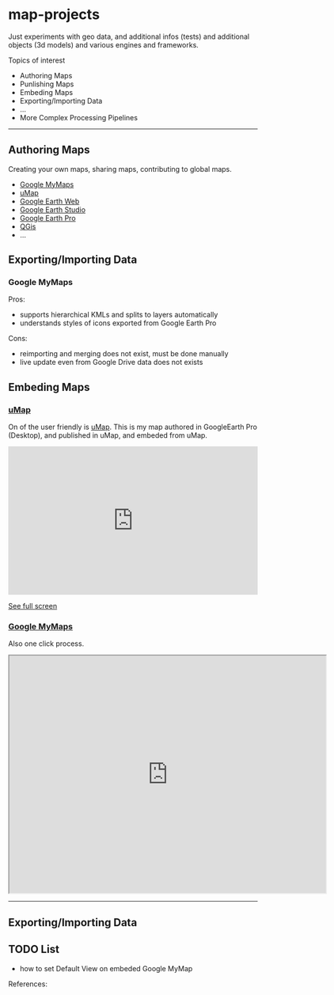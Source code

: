 # map-projects

Just experiments with geo data, and additional infos (tests) and additional objects (3d models) and various engines and frameworks.

Topics of interest

- Authoring Maps
- Punlishing Maps
- Embeding Maps
- Exporting/Importing Data
- ...
- More Complex Processing Pipelines

-------------
## Authoring Maps

Creating your own maps, sharing maps, contributing to global maps.

- [Google MyMaps]
- [uMap]
- [Google Earth Web]
- [Google Earth Studio]
- [Google Earth Pro]
- [QGis]
- ...

## Exporting/Importing Data

### Google MyMaps

Pros:

- supports hierarchical KMLs and splits to layers automatically
- understands styles of icons exported from Google Earth Pro

Cons:

- reimporting and merging does not exist, must be done manually
- live update even from Google Drive data does not exists

## Embeding Maps

### [uMap]
On of the user friendly is [uMap].
This is my map authored in GoogleEarth Pro (Desktop), and published in uMap, and embeded from uMap.

<iframe width="100%" height="300px" frameborder="0" allowfullscreen 
	src="https://umap.openstreetmap.fr/en/map/bmx-race-tracks-and-pumptracks-in-slovakia_434133?scaleControl=false&miniMap=false&scrollWheelZoom=false&zoomControl=true&allowEdit=false&moreControl=true&searchControl=null&tilelayersControl=null&embedControl=null&datalayersControl=true&onLoadPanel=undefined&captionBar=false">
</iframe>

<p>
<a href="https://umap.openstreetmap.fr/en/map/bmx-race-tracks-and-pumptracks-in-slovakia_434133">See full screen</a>
</p>

### [Google MyMaps]
Also one click process.

<iframe src="https://www.google.com/maps/d/embed?mid=1CgHIC2MTQMYrkcSair-y9QncFLes4dal" width="640" height="480"></iframe>



--------------

## Exporting/Importing Data

## TODO List
- how to set Default View on embeded Google MyMap

References:


[uMap]: https://umap.openstreetmap.fr
[Google MyMaps]: https://google.com/mymaps
[Google Earth Web]: https://earth.google.com/web/
[Google Earth Studio]: https://earth.google.com/studio/
[QGis]: https://qgis.org/
[Google Earth Pro]: https://www.google.com/earth/versions/
